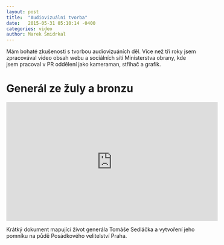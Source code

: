 ```yaml
---
layout: post
title:  "Audiovizuální tvorba"
date:   2015-05-31 05:10:14 -0400
categories: video
author: Marek Šmidrkal
---
```

<p>Mám bohaté zkušenosti s tvorbou audiovizuáních děl. Více než tři roky jsem zpracovával video obsah webu a sociálních sítí Ministerstva obrany, kde jsem pracoval v PR oddělení jako kameraman, střihač a grafik.</p>

<h1>Generál ze žuly a bronzu</h1>
<iframe width="560" height="315" src="https://www.youtube.com/embed/ebUc5Fceuck?rel=0" frameborder="0" allowfullscreen></iframe>
<p>Krátký dokument mapující život generála Tomáše Sedláčka a vytvoření jeho pomníku na půdě Posádkového velitelství Praha.</p>
